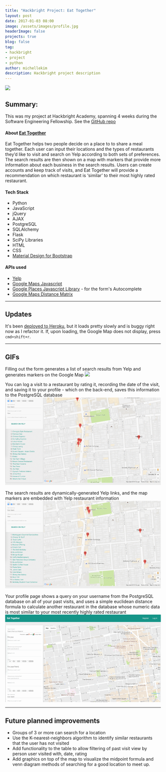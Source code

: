 ```yaml
---
title: "Hackbright Project: Eat Together"
layout: post
date: 2017-01-03 08:00
image: /assets/images/profile.jpg
headerImage: false
projects: true
blog: false
tag:
- hackbright
- project
- python
author: michellekim
description: Hackbright project description
---
```


![](../assets/images/proj-et/et1.gif)

## Summary:

This was my project at Hackbright Academy, spanning 4 weeks during the Software Engineering Fellowship.  See the [GitHub repo](https://github.com/kmjch/HB-project)

#### About [Eat Together](https://github.com/kmjch/HB-project)

Eat Together helps two people decide on a place to to share a meal together. Each user can input their locations and the types of restaurants they’d like to visit and search on Yelp according to both sets of preferences. The search results are then shown on a map with markers that provide more information about each business in the search results. Users can create accounts and keep track of visits, and Eat Together will provide a recommendation on which restaurant is ‘similar’ to their most highly rated restaurant.

#### Tech Stack
- Python
- JavaScript
- jQuery
- AJAX
- PostgreSQL
- SQLAlchemy
- Flask
- SciPy Libraries
- HTML
- CSS
- [Material Design for Bootstrap](http://fezvrasta.github.io/bootstrap-material-design/)

#### APIs used
- [Yelp](#https://www.yelp.com/developers/documentation/v3)
- [Google Maps Javascript](https://developers.google.com/maps/documentation/javascript/)
- [Google Places Javascript Library](https://developers.google.com/places/javascript/) - for the form's Autocomplete
- [Google Maps Distance Matrix](https://developers.google.com/maps/documentation/distance-matrix/intro)

---

## Updates
It's been [deployed to Heroku](https://eatog.herokuapp.com/), but it loads pretty slowly and is buggy right now as I refactor it.  If, upon loading, the Google Map does not display, press `cmd+shift+r`.

___

## GIFs
Filling out the form generates a list of search results from Yelp and generates markers on the Google Map
![](../assets/images/proj-et/et1.gif)

You can log a visit to a restaurant by rating it, recording the date of the visit, and saving it to your profile - which on the back-end, saves this information to the PostgreSQL database
![](../assets/images/proj-et/et2.gif)

The search results are dynamically-generated Yelp links, and the map markers are embedded with Yelp restaurant information
![](../assets/images/proj-et/et3.gif)

Your profile page shows a query on your username from the PostgreSQL database on all of your past visits, and uses a simple euclidean distance formula to calculate another restaurant in the database whose numeric data is most similar to your most recently highly rated restaurant
![](../assets/images/proj-et/et4.gif)

___

## Future planned improvements
- Groups of 3 or more can search for a location
- Use the K-nearest-neighbors algorithm to identify similar restaurants that the user has not visited
- Add functionality to the table to allow filtering of past visit view by person user visited with, date, rating
- Add graphics on top of the map to visualize the midpoint formula and venn diagram methods of searching for a good location to meet up.
